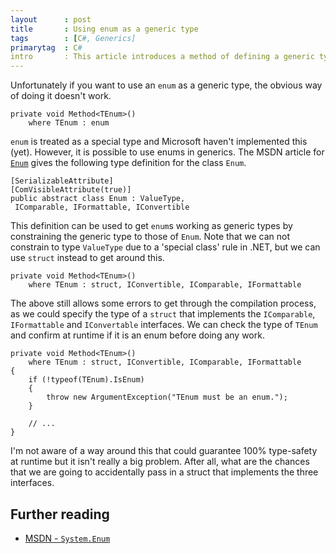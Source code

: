 ```yaml
---
layout      : post
title       : Using enum as a generic type
tags        : [C#, Generics]
primarytag  : C#
intro       : This article introduces a method of defining a generic type for an <code>enum</code> for use in generic methods.
---
```


Unfortunately if you want to use an `enum` as a generic type, the obvious way of doing it doesn't work.

<!--prettify lang=csharp-->
    private void Method<TEnum>()
        where TEnum : enum

`enum` is treated as a special type and Microsoft haven't implemented this (yet). However, it is possible to use enums in generics. The MSDN article for [`Enum`][1] gives the following type definition for the class `Enum`.

<!--prettify lang=csharp-->
    [SerializableAttribute]
    [ComVisibleAttribute(true)]
    public abstract class Enum : ValueType,
     IComparable, IFormattable, IConvertible

This definition can be used to get `enum`s working as generic types by constraining the generic type to those of `Enum`. Note that we can not constrain to type `ValueType` due to a 'special class' rule in .NET, but we can use `struct` instead to get around this.

<!--prettify lang=csharp-->
    private void Method<TEnum>()
        where TEnum : struct, IConvertible, IComparable, IFormattable

The above still allows some errors to get through the compilation process, as we could specify the type of a `struct` that implements the `IComparable`, `IFormattable` and `IConvertable` interfaces. We can check the type of `TEnum` and confirm at runtime if it is an enum before doing any work.

<!--prettify lang=csharp-->
    private void Method<TEnum>()
        where TEnum : struct, IConvertible, IComparable, IFormattable
    {
        if (!typeof(TEnum).IsEnum)
        {
            throw new ArgumentException("TEnum must be an enum.");
        }

        // ...
    }

I'm not aware of a way around this that could guarantee 100% type-safety at runtime but it isn't really a big problem. After all, what are the chances that we are going to accidentally pass in a struct that implements the three interfaces.



## Further reading

- [MSDN - `System.Enum`][1]



[1]: http://msdn.microsoft.com/en-us/library/system.enum.aspx
